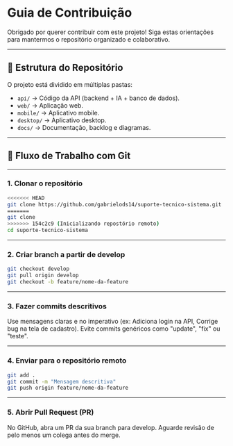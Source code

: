 # Guia de Contribuição

Obrigado por querer contribuir com este projeto!
Siga estas orientações para mantermos o repositório organizado e colaborativo.

---

## 📂 Estrutura do Repositório
O projeto está dividido em múltiplas pastas:
- `api/` → Código da API (backend + IA + banco de dados).  
- `web/` → Aplicação web.  
- `mobile/` → Aplicativo mobile.  
- `desktop/` → Aplicativo desktop.  
- `docs/` → Documentação, backlog e diagramas.  

---

## 🔄 Fluxo de Trabalho com Git

---

### 1. Clonar o repositório
```bash
<<<<<<< HEAD
git clone https://github.com/gabrielods14/suporte-tecnico-sistema.git
=======
git clone 
>>>>>>> 154c2c9 (Inicializando repostório remoto)
cd suporte-tecnico-sistema
```

---

### 2. Criar branch a partir de develop
```bash
git checkout develop
git pull origin develop
git checkout -b feature/nome-da-feature
```

---

### 3. Fazer commits descritivos

Use mensagens claras e no imperativo (ex: Adiciona login na API, Corrige bug na tela de cadastro).
Evite commits genéricos como "update", "fix" ou "teste".

---

### 4. Enviar para o repositório remoto
```bash
git add .
git commit -m "Mensagem descritiva"
git push origin feature/nome-da-feature
```

---

### 5. Abrir Pull Request (PR)

No GitHub, abra um PR da sua branch para develop.
Aguarde revisão de pelo menos um colega antes do merge.